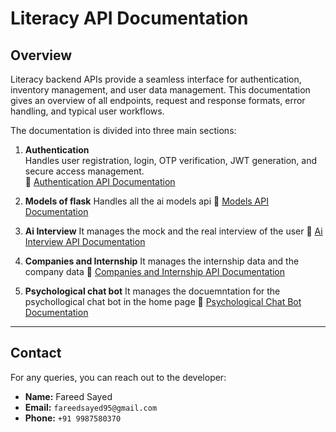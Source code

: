 # Literacy API Documentation

## Overview

Literacy backend APIs provide a seamless interface for authentication, inventory management, and user data management. This documentation gives an overview of all endpoints, request and response formats, error handling, and typical user workflows.

The documentation is divided into three main sections:

1. **Authentication**  
   Handles user registration, login, OTP verification, JWT generation, and secure access management.  
   🔗 [Authentication API Documentation](server/api/README.md)

2. **Models of flask**
  Handles all the ai models api
  🔗 [Models API Documentation](models/README.md)


3. **Ai Interview**
  It manages the mock and the real interview of the user 
  🔗 [Ai Interview API Documentation](Chat_bots/ai_interview/README.md)

4. **Companies and Internship**
  It manages the internship data and the company data 
  🔗 [Companies and Internship API Documentation](server/company/README.md)


5. **Psychological chat bot**
  It manages the docuemntation for the psychollogical chat bot in the home page 
  🔗 [Psychological Chat Bot Documentation](Chat_bots/psychological_bot/README.md)
---

## Contact

For any queries, you can reach out to the developer:  

- **Name:** Fareed Sayed  
- **Email:** `fareedsayed95@gmail.com`  
- **Phone:** `+91 9987580370`

